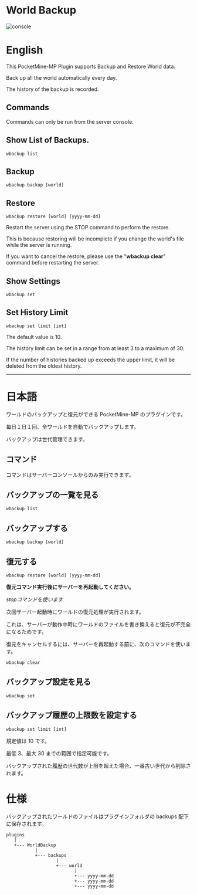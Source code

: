# World Backup


![console](https://github.com/jhelom/WorldBackup-plugin-pocketmine/blob/develop/assets/console.png)

# English

This PocketMine-MP Plugin supports Backup and Restore World data.

Back up all the world automatically every day.

The history of the backup is recorded.

## Commands

Commands can only be run from the server console.

## Show List of Backups.

```
wbackup list
```

## Backup

```
wbackup backup [world]
```

## Restore

```
wbackup restore [world] [yyyy-mm-dd]
```

Restart the server using the STOP command to perform the restore.

This is because restoring will be incomplete if you change the world's file while the server is running.

If you want to cancel the restore, please use the "**wbackup clear**" command before restarting the server.
## Show Settings

```
wbackup set
```

## Set History Limit

```
wbackup set limit [int]
```

The default value is 10.

The history limit can be set in a range from at least 3 to a maximum of 30.

If the number of histories backed up exceeds the upper limit, it will be deleted from the oldest history.


---


# 日本語

ワールドのバックアップと復元ができる PocketMine-MP のプラグインです。

毎日１日１回、全ワールドを自動でバックアップします。

バックアップは世代管理できます。


## コマンド

コマンドはサーバーコンソールからのみ実行できます。

## バックアップの一覧を見る

```
wbackup list
```

## バックアップする

```
wbackup backup [world]
```

## 復元する

```
wbackup restore [world] [yyyy-mm-dd]
```

**復元コマンド実行後にサーバーを再起動してください。**

*stopコマンドを使います*

次回サーバー起動時にワールドの復元処理が実行されます。

これは、サーバーが動作中時にワールドのファイルを書き換えると復元が不完全になるためです。

復元をキャンセルするには、サーバーを再起動する前に、次のコマンドを使います。

```
wbackup clear
```

## バックアップ設定を見る

```
wbackup set
```

## バックアップ履歴の上限数を設定する

```
wbackup set limit [int]
```

規定値は 10 です。

最低 3、最大 30 までの範囲で指定可能です。

バックアップされた履歴の世代数が上限を超えた場合、一番古い世代から削除されます。


# 仕様


バックアップされたワールドのファイルはプラグインフォルダの backups 配下に保存されます。


```
plugins
   |
   +--- WorldBackup
           |
           +--- backups
                   |
                   +--- world
                          |
                          +--- yyyy-mm-dd
                          +--- yyyy-mm-dd
                          +--- yyyy-mm-dd
```
